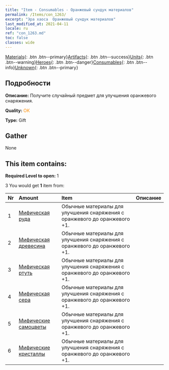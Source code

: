 ```yaml
---
title: "Item - Consumables - Оранжевый сундук материалов"
permalink: /Items/con_1263/
excerpt: "Эра хаоса  Оранжевый сундук материалов"
last_modified_at: 2021-04-11
locale: ru
ref: "con_1263.md"
toc: false
classes: wide
---
```

 [Materials](/ru/Items/){: .btn .btn--primary}[Artifacts](/ru/Items/Artifacts/){: .btn .btn--success}[Units](/ru/Items/Units/){: .btn .btn--warning}[Heroes](/ru/Items/Heroes/){: .btn .btn--danger}[Consumables](/ru/Items/Consumables/){: .btn .btn--info}[Unknown](/ru/Items/Unknown/){: .btn .btn--primary}

## Подробности
 **Описание:** Получите случайный предмет для улучшения оранжевого снаряжения.

 **Quality:** <span style="color: #FF8C00">OK</span>

 **Type:** Gift

## Gather

  None

## This item contains:

 **Required Level to open:** 1

 3 You would get **1** item  from:

  | Nr | Amount |     Item    | Описание |
  |:---|:-------|:------------|:-----------:|
  | 1 | [Мифическая руда](/ru/Items/mat_61/) | Обычные материалы для улучшения снаряжения c оранжевого до оранжевого +1. | 
  | 2 | [Мифическая древесина](/ru/Items/mat_62/) | Обычные материалы для улучшения снаряжения c оранжевого до оранжевого +1. | 
  | 3 | [Мифическая ртуть](/ru/Items/mat_63/) | Обычные материалы для улучшения снаряжения c оранжевого до оранжевого +1. | 
  | 4 | [Мифическая сера](/ru/Items/mat_64/) | Обычные материалы для улучшения снаряжения c оранжевого до оранжевого +1. | 
  | 5 | [Мифические самоцветы](/ru/Items/mat_65/) | Обычные материалы для улучшения снаряжения c оранжевого до оранжевого +1. | 
  | 6 | [Мифические кристаллы](/ru/Items/mat_66/) | Обычные материалы для улучшения снаряжения c оранжевого до оранжевого +1. | 
